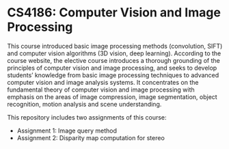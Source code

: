 # CS4186: Computer Vision and Image Processing

This course introduced basic image processing methods (convolution, SIFT) and computer vision algorithms (3D vision, deep learning). According to the course website, the elective course introduces a thorough grounding of the principles of computer vision and image processing, and seeks to develop students’ knowledge from basic image processing techniques to advanced computer vision and image analysis systems. It concentrates on the fundamental theory of computer vision and image processing with emphasis on the areas of image compression, image segmentation, object recognition, motion analysis and scene understanding.

This repository includes two assignments of this course:

* Assignment 1: Image query method
* Assignment 2: Disparity map computation for stereo
